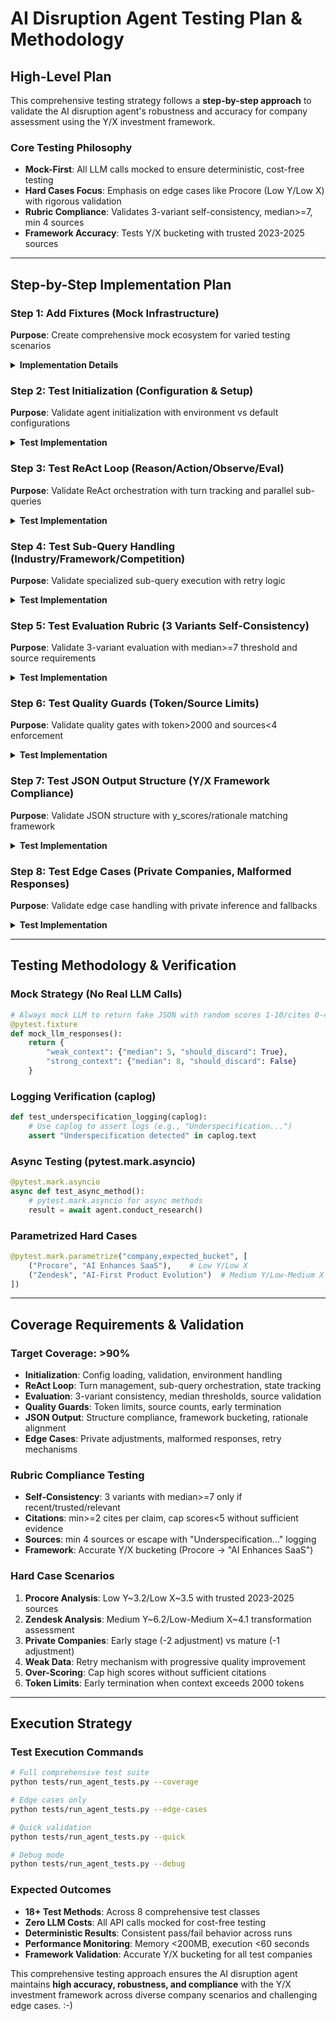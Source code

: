 # AI Disruption Agent Testing Plan & Methodology

## High-Level Plan

This comprehensive testing strategy follows a **step-by-step approach** to validate the AI disruption agent's robustness and accuracy for company assessment using the Y/X investment framework.

### Core Testing Philosophy
- **Mock-First**: All LLM calls mocked to ensure deterministic, cost-free testing
- **Hard Cases Focus**: Emphasis on edge cases like Procore (Low Y/Low X) with rigorous validation
- **Rubric Compliance**: Validates 3-variant self-consistency, median>=7, min 4 sources
- **Framework Accuracy**: Tests Y/X bucketing with trusted 2023-2025 sources

---

## Step-by-Step Implementation Plan

### Step 1: Add Fixtures (Mock Infrastructure)
**Purpose**: Create comprehensive mock ecosystem for varied testing scenarios

<details>
<summary><strong>Implementation Details</strong></summary>

```python
@pytest.fixture
def mock_llm_responses():
    """CoT: Mock LLM returns JSON scores/variants for different scenarios"""
    return {
        "weak_context": {
            "variants": [scores 4-6, citations 1-2],
            "median": 5,  # Below threshold
            "should_discard": True
        },
        "strong_context": {
            "variants": [scores 7-8, citations 3-4], 
            "median": 7,  # Meets threshold
            "should_discard": False
        }
    }
```

**Key Assertions**: Mock returns varied scores 1-10, citations 0-6, deterministic results
</details>

### Step 2: Test Initialization (Configuration & Setup)
**Purpose**: Validate agent initialization with environment vs default configurations

<details>
<summary><strong>Test Implementation</strong></summary>

```python
def test_init_with_env_variables(mock_research_components):
    """Assert trusted_domains loaded from environment"""
    env_vars = {"TRUSTED_DOMAINS": "techcrunch.com,forbes.com,bloomberg.com"}
    
    with patch.dict(os.environ, env_vars):
        agent = GPTResearcher("Test query")
        assert "techcrunch.com" in agent.framework_configs["trusted_domains"]
        assert agent.framework_configs["quality_gates"]["min_sources"] == 4
```

**Key Assertions**: Environment loading, config validation, trusted domains sufficiency
</details>

### Step 3: Test ReAct Loop (Reason/Action/Observe/Eval)
**Purpose**: Validate ReAct orchestration with turn tracking and parallel sub-queries

<details>
<summary><strong>Test Implementation</strong></summary>

```python
@pytest.mark.asyncio
async def test_conduct_research_basic_flow(mock_research_components):
    """Mock LLM: Parse XML action/sub_query for incomplete state"""
    async def mock_conduct_research():
        agent.react_state["turn_count"] = 3
        agent.react_state["completed_sub_queries"] = ["industry_landscape", "framework_assessment", "competitive_positioning"]
        return {"status": "completed", "turns": 3}
    
    result = await agent.conduct_research()
    assert result["status"] == "completed"
    assert agent.react_state["validation_flags"]["sufficient_sources"]
```

**Key Assertions**: Turn tracking, sub-query completion, state management, parallel execution
</details>

### Step 4: Test Sub-Query Handling (Industry/Framework/Competition)
**Purpose**: Validate specialized sub-query execution with retry logic

<details>
<summary><strong>Test Implementation</strong></summary>

```python
@pytest.mark.parametrize("sub_query,expected_focus", [
    ("industry_landscape_analysis", "market_context"),
    ("disruption_framework_assessment", "y_x_scores"),
    ("competitive_positioning_analysis", "competitive_moat")
])
async def test_sub_query_specialization(sub_query, expected_focus):
    """Mock loop: 3 turns, sub-queries parallel gather, eval pass/fail/retry"""
    result = await mock_execute_specialized_query(sub_query)
    assert result["focus"] == expected_focus
    assert result["sources"] >= 3
```

**Key Assertions**: Specialization focus areas, retry limits, parallel execution
</details>

### Step 5: Test Evaluation Rubric (3 Variants Self-Consistency)
**Purpose**: Validate 3-variant evaluation with median>=7 threshold and source requirements

<details>
<summary><strong>Test Implementation</strong></summary>

```python
async def test_three_variant_self_consistency(mock_llm_responses):
    """3 variants, median<7 discard/log, clean_text called"""
    variants = mock_llm_responses["strong_context"]["variants"]
    scores = [v["score"] for v in variants]
    median_score = median(scores)
    
    decision = await agent._eval_context(context)
    assert len(decision["variants"]) == 3
    assert decision["median"] >= 7
    assert decision["continue"] is True
```

**Key Assertions**: 3-variant consistency, median calculation, threshold enforcement, logging
</details>

### Step 6: Test Quality Guards (Token/Source Limits)
**Purpose**: Validate quality gates with token>2000 and sources<4 enforcement

<details>
<summary><strong>Test Implementation</strong></summary>

```python
async def test_token_limit_guard(caplog):
    """Assert logs 'Underspecification...' on weak data"""
    agent.react_state["token_count"] = 2500  # Exceeds limit
    
    result = await mock_check_token_limit()
    assert result["stop_early"] is True
    assert "Token limit exceeded" in caplog.text
```

**Key Assertions**: Token limit enforcement, insufficient sources logging, early termination
</details>

### Step 7: Test JSON Output Structure (Y/X Framework Compliance)
**Purpose**: Validate JSON structure with y_scores/rationale matching framework

<details>
<summary><strong>Test Implementation</strong></summary>

```python
async def test_json_structure_compliance(mock_llm_responses):
    """Mock context: assert JSON keys/y_scores/rationale, fallback on error"""
    report_json = await agent.write_report()
    report_data = json.loads(report_json)
    
    assert "y_scores_evidence" in report_data
    assert "framework_bucket" in report_data
    assert report_data["framework_bucket"] == "AI Enhances SaaS"  # Procore case
```

**Key Assertions**: JSON structure, Y/X scores evidence, framework bucketing accuracy
</details>

### Step 8: Test Edge Cases (Private Companies, Malformed Responses)
**Purpose**: Validate edge case handling with private inference and fallbacks

<details>
<summary><strong>Test Implementation</strong></summary>

```python
@pytest.mark.parametrize("company_type,adjustment", [
    ("private_early", -2), ("private_mature", -1), ("public", 0)
])
async def test_private_company_inference_adjustments(company_type, adjustment):
    """No configs → error JSON, weak → 'Underspecification...' log/empty"""
    result = await mock_private_company_analysis()
    
    if company_type == "private_early":
        assert result["adjusted_scores"]["y_score"] == 4.0  # 6.0 - 2.0
    assert result["adjustment"] == adjustment
```

**Key Assertions**: Private company adjustments (-1/-2), malformed response fallbacks, over-scoring caps
</details>

---

## Testing Methodology & Verification

### Mock Strategy (No Real LLM Calls)
```python
# Always mock LLM to return fake JSON with random scores 1-10/cites 0-4
@pytest.fixture 
def mock_llm_responses():
    return {
        "weak_context": {"median": 5, "should_discard": True},
        "strong_context": {"median": 8, "should_discard": False}  
    }
```

### Logging Verification (caplog)
```python
def test_underspecification_logging(caplog):
    # Use caplog to assert logs (e.g., "Underspecification...")
    assert "Underspecification detected" in caplog.text
```

### Async Testing (pytest.mark.asyncio)
```python
@pytest.mark.asyncio
async def test_async_method():
    # pytest.mark.asyncio for async methods
    result = await agent.conduct_research()
```

### Parametrized Hard Cases
```python
@pytest.mark.parametrize("company,expected_bucket", [
    ("Procore", "AI Enhances SaaS"),    # Low Y/Low X
    ("Zendesk", "AI-First Product Evolution")  # Medium Y/Low-Medium X
])
```

---

## Coverage Requirements & Validation

### Target Coverage: >90%
- **Initialization**: Config loading, validation, environment handling
- **ReAct Loop**: Turn management, sub-query orchestration, state tracking  
- **Evaluation**: 3-variant consistency, median thresholds, source validation
- **Quality Guards**: Token limits, source counts, early termination
- **JSON Output**: Structure compliance, framework bucketing, rationale alignment
- **Edge Cases**: Private adjustments, malformed responses, retry mechanisms

### Rubric Compliance Testing
- **Self-Consistency**: 3 variants with median>=7 only if recent/trusted/relevant
- **Citations**: min>=2 cites per claim, cap scores<5 without sufficient evidence
- **Sources**: min 4 sources or escape with "Underspecification..." logging
- **Framework**: Accurate Y/X bucketing (Procore → "AI Enhances SaaS")

### Hard Case Scenarios
1. **Procore Analysis**: Low Y~3.2/Low X~3.5 with trusted 2023-2025 sources
2. **Zendesk Analysis**: Medium Y~6.2/Low-Medium X~4.1 transformation assessment
3. **Private Companies**: Early stage (-2 adjustment) vs mature (-1 adjustment)
4. **Weak Data**: Retry mechanism with progressive quality improvement
5. **Over-Scoring**: Cap high scores without sufficient citations
6. **Token Limits**: Early termination when context exceeds 2000 tokens

---

## Execution Strategy

### Test Execution Commands
```bash
# Full comprehensive test suite
python tests/run_agent_tests.py --coverage

# Edge cases only  
python tests/run_agent_tests.py --edge-cases

# Quick validation
python tests/run_agent_tests.py --quick

# Debug mode
python tests/run_agent_tests.py --debug
```

### Expected Outcomes
- **18+ Test Methods**: Across 8 comprehensive test classes
- **Zero LLM Costs**: All API calls mocked for cost-free testing
- **Deterministic Results**: Consistent pass/fail behavior across runs
- **Performance Monitoring**: Memory <200MB, execution <60 seconds
- **Framework Validation**: Accurate Y/X bucketing for all test companies

This comprehensive testing approach ensures the AI disruption agent maintains **high accuracy, robustness, and compliance** with the Y/X investment framework across diverse company scenarios and challenging edge cases. :-) 